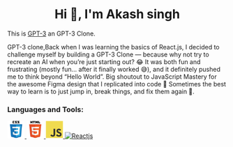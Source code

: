 <h1 align="center">Hi 👋, I'm Akash singh</h1>

 This is [GPT-3](https://akash-0310-gpt-3.netlify.app/) an GPT-3 Clone.
 <p>GPT-3 clone,Back when I was learning the basics of React.js, I decided to challenge myself by building a GPT-3 Clone — because why not try to recreate an AI when you’re just starting out? 😂
It was both fun and frustrating (mostly fun… after it finally worked 😅), and it definitely pushed me to think beyond “Hello World”.
Big shoutout to JavaScript Mastery for the awesome Figma design that I replicated into code 🙌
Sometimes the best way to learn is to just jump in, break things, and fix them again 🚀.</p>


<h3 align="left">Languages and Tools:</h3>
<p align="left"> <a href="https://www.w3schools.com/css/" target="_blank" rel="noreferrer"> <img src="https://raw.githubusercontent.com/devicons/devicon/master/icons/css3/css3-original-wordmark.svg" alt="css3" width="40" height="40"/> </a> <a href="https://www.w3.org/html/" target="_blank" rel="noreferrer"> <img src="https://raw.githubusercontent.com/devicons/devicon/master/icons/html5/html5-original-wordmark.svg" alt="html5" width="40" height="40"/> </a> <a href="https://developer.mozilla.org/en-US/docs/Web/JavaScript" target="_blank" rel="noreferrer"> <img src="https://raw.githubusercontent.com/devicons/devicon/master/icons/javascript/javascript-original.svg" alt="javascript" width="40" height="40"/> </a> <a href="https://developer.mozilla.org/en-US/docs/Web/Reactjs" target="_blank" rel="noreferrer"> <img src="https://raw.githubusercontent.com/devicons/devicon/master/icons/Reactjs/Reactjs-original.svg" alt="Reactjs" width="40" height="40"/> </a></p>

